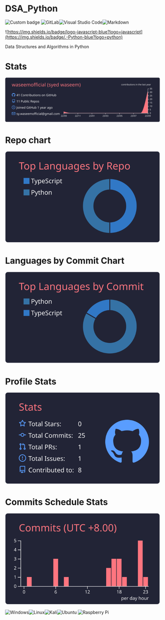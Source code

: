 # DSA_Python
<p style="alin:center">

![Custom badge](https://img.shields.io/badge/syed-waseem-93b023?&style=for-the-badge&logo=&logoColor=white)
![GitLab](https://img.shields.io/badge/gitlab-%23181717.svg?style=for-the-badge&logo=gitlab&logoColor=white)![Visual Studio Code](https://img.shields.io/badge/Visual%20Studio%20Code-0078d7.svg?style=for-the-badge&logo=visual-studio-code&logoColor=white)![Markdown](https://img.shields.io/badge/markdown-%23000000.svg?style=for-the-badge&logo=markdown&logoColor=white)

</p>



![https://img.shields.io/badge/logo-javascript-blue?logo=javascript](https://img.shields.io/badge/.-Python-blue?logo=python)

Data Structures and Algorithms in Python


# Stats
[![](https://raw.githubusercontent.com/waseemofficial/DSA_Python/main/profile-summary-card-output/moonlight/0-profile-details.svg)](https://github.com/vn7n24fzkq/github-profile-summary-cards)
# Repo chart 
[![](https://raw.githubusercontent.com/waseemofficial/DSA_Python/main/profile-summary-card-output/moonlight/1-repos-per-language.svg)](https://github.com/vn7n24fzkq/github-profile-summary-cards) 
# Languages by Commit Chart
[![](https://raw.githubusercontent.com/waseemofficial/DSA_Python/main/profile-summary-card-output/moonlight/2-most-commit-language.svg)](https://github.com/vn7n24fzkq/github-profile-summary-cards)
# Profile Stats
[![](https://raw.githubusercontent.com/waseemofficial/DSA_Python/main/profile-summary-card-output/moonlight/3-stats.svg)](https://github.com/vn7n24fzkq/github-profile-summary-cards) 
# Commits Schedule Stats
[![](https://raw.githubusercontent.com/waseemofficial/DSA_Python/main/profile-summary-card-output/moonlight/4-productive-time.svg)](https://github.com/vn7n24fzkq/github-profile-summary-cards)

![Windows](https://img.shields.io/badge/Windows-0078D6?style=for-the-badge&logo=windows&logoColor=white)![Linux](https://img.shields.io/badge/Linux-FCC624?style=for-the-badge&logo=linux&logoColor=black)![Kali](https://img.shields.io/badge/Kali-268BEE?style=for-the-badge&logo=kalilinux&logoColor=white)![Ubuntu](https://img.shields.io/badge/Ubuntu-E95420?style=for-the-badge&logo=ubuntu&logoColor=white)
![Raspberry Pi](https://img.shields.io/badge/-RaspberryPi-C51A4A?style=for-the-badge&logo=Raspberry-Pi)
